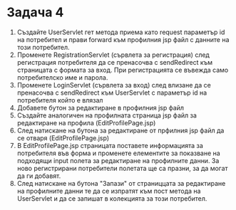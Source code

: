 # Задача 4

1. Създайте UserServlet гет метода приема като request параметър id на потребител и прави forward към профилния jsp файл с данните на този потребител.
2. Променете RegistrationServlet (сървлета за регистрация) след регистрация потребителя да се пренасочва с sendRedirect към страницата с формата за вход. При регистрацията се въвежда само потребителско име и парола.
3. Променете LoginServlet (сървлета за вход) след влизане да се пренасочва с sendRedirect към UserServlet с параметър id на потребителя който е влязал
4. Добавете бутон за редактиране в профилния jsp файл
5. Създайте аналогичен на профилната страница jsp файл за редактиране на профила (EditProfilePage.jsp)
6. След натискане на бутона за редактиране от прфилния jsp файл да се отваря (EditProfilePage.jsp)
7. В EditProfilePage.jsp страницата поставете информацията за потребителя във форма и променете елементите за показване на подходящи input полета за редактиране на профилните данни. За ново регистрирани потребители полетата ще са празни, за да могат да ги добавят.
8. След натискане на бутона "Запази" от страниццата за редактиране на профилните данни те да се изпратят към пост метода на UserServlet и да се запишат в колекцията за този потребител.
